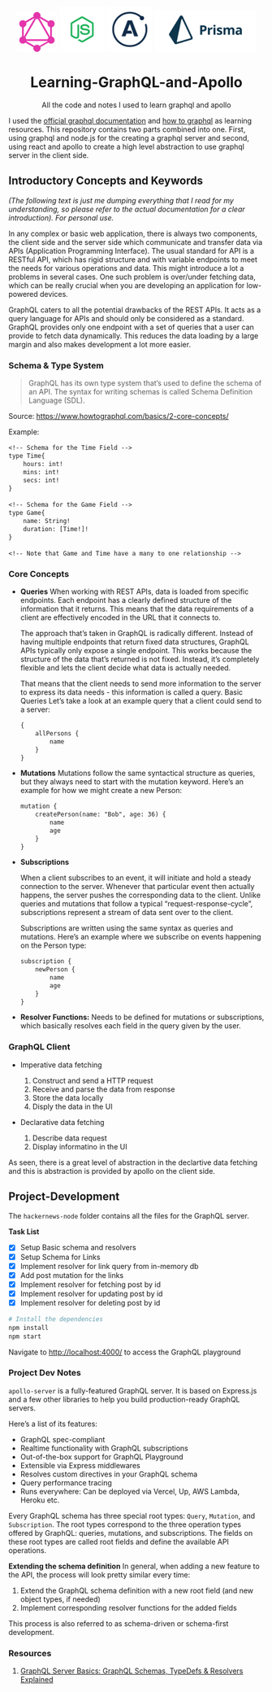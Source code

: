 <p align="center">
<img src="./Assets/graph-logo.png" alt="graphql-logo" width="80px"/>
<img src="./Assets/node.png" alt="node-logo"  width="90px" />
<img src="./Assets/apollo-logo.png" alt="apollo-logo"  width="90px" />
<img src="./Assets/prisma.png" alt="apollo-logo"  width="200px" />
</p>

<h1 align="center" style="font-weight:bold">Learning-GraphQL-and-Apollo</h1>
<p align="center">All the code and notes I used to learn graphql and apollo</p>

I used the [official graphql documentation](https://graphql.org/learn/) and [how to graphql](https://www.howtographql.com/) as learning resources. This repository contains two parts combined into one. First, using graphql and node.js for the creating a graphql server and second, using react and apollo to create a high level abstraction to use graphql server in the client side.

<h2 style="font-weight: bold"> 
Introductory Concepts and Keywords
</h2>

_(The following text is just me dumping everything that I read for my understanding, so please refer to the actual documentation for a clear introduction). For personal use._

In any complex or basic web application, there is always two components, the client side and the server side which communicate and transfer data via APIs (Application Programming Interface). The usual standard for API is a RESTful API, which has rigid structure and with variable endpoints to meet the needs for various operations and data. This might introduce a lot a problems in several cases. One such problem is over/under fetching data, which can be really crucial when you are developing an application for low-powered devices.

GraphQL caters to all the potential drawbacks of the REST APIs. It acts as a query language for APIs and should only be considered as a standard. GraphQL provides only one endpoint with a set of queries that a user can provide to fetch data dynamically. This reduces the data loading by a large margin and also makes development a lot more easier.

<h3 style="font-weight: bold"> 
Schema & Type System
</h3>

> GraphQL has its own type system that’s used to define the schema of an API. The syntax for writing schemas is called Schema Definition Language (SDL).

Source: https://www.howtographql.com/basics/2-core-concepts/

Example:

```node
<!-- Schema for the Time Field -->
type Time{
    hours: int!
    mins: int!
    secs: int!
}

<!-- Schema for the Game Field -->
type Game{
    name: String!
    duration: [Time!]!
}

<!-- Note that Game and Time have a many to one relationship -->
```

<h3 style="font-weight: bold">
Core Concepts
</h3>

-   **Queries**
    When working with REST APIs, data is loaded from specific endpoints. Each endpoint has a clearly defined structure of the information that it returns. This means that the data requirements of a client are effectively encoded in the URL that it connects to.

    The approach that’s taken in GraphQL is radically different. Instead of having multiple endpoints that return fixed data structures, GraphQL APIs typically only expose a single endpoint. This works because the structure of the data that’s returned is not fixed. Instead, it’s completely flexible and lets the client decide what data is actually needed.

    That means that the client needs to send more information to the server to express its data needs - this information is called a query.
    Basic Queries
    Let’s take a look at an example query that a client could send to a server:

    ```node
    {
        allPersons {
            name
        }
    }
    ```

-   **Mutations**
    Mutations follow the same syntactical structure as queries, but they always need to start with the mutation keyword. Here’s an example for how we might create a new Person:

    ```node
    mutation {
        createPerson(name: "Bob", age: 36) {
            name
            age
        }
    }
    ```

-   **Subscriptions**

    When a client subscribes to an event, it will initiate and hold a steady connection to the server. Whenever that particular event then actually happens, the server pushes the corresponding data to the client. Unlike queries and mutations that follow a typical “request-response-cycle”, subscriptions represent a stream of data sent over to the client.

    Subscriptions are written using the same syntax as queries and mutations. Here’s an example where we subscribe on events happening on the Person type:

    ```node
    subscription {
        newPerson {
            name
            age
        }
    }
    ```

-   **Resolver Functions:** Needs to be defined for mutations or subscriptions, which basically resolves each field in the query given by the user.

<h3 style="font-weight: bold">
GraphQL Client
</h3>

-   Imperative data fetching

    1. Construct and send a HTTP request
    2. Receive and parse the data from response
    3. Store the data locally
    4. Disply the data in the UI

-   Declarative data fetching

    1. Describe data request
    2. Display informatino in the UI

As seen, there is a great level of abstraction in the declartive data fetching and this is abstraction is provided by apollo on the client side.

<h2 style="font-weight: bold">
Project-Development
</h2>

The `hackernews-node` folder contains all the files for the GraphQL server.

**Task List**

-   [x] Setup Basic schema and resolvers
-   [x] Setup Schema for Links
-   [x] Implement resolver for link query from in-memory db
-   [x] Add post mutation for the links
-   [x] Implement resolver for fetching post by id
-   [x] Implement resolver for updating post by id
-   [x] Implement resolver for deleting post by id

```bash
# Install the dependencies
npm install
npm start

```

Navigate to [http://localhost:4000/](`http://localhost:4000/`) to access the GraphQL playground

<h3 style="font-weight: bold">
Project Dev Notes
</h3>

`apollo-server` is a fully-featured GraphQL server. It is based on Express.js and a few other libraries to help you build production-ready GraphQL servers.

Here’s a list of its features:

-   GraphQL spec-compliant
-   Realtime functionality with GraphQL subscriptions
-   Out-of-the-box support for GraphQL Playground
-   Extensible via Express middlewares
-   Resolves custom directives in your GraphQL schema
-   Query performance tracing
-   Runs everywhere: Can be deployed via Vercel, Up, AWS Lambda, Heroku etc.

Every GraphQL schema has three special root types: `Query`, `Mutation`, and `Subscription`. The root types correspond to the three operation types offered by GraphQL: queries, mutations, and subscriptions. The fields on these root types are called root fields and define the available API operations.

**Extending the schema definition**
In general, when adding a new feature to the API, the process will look pretty similar every time:

1. Extend the GraphQL schema definition with a new root field (and new object types, if needed)
2. Implement corresponding resolver functions for the added fields

This process is also referred to as schema-driven or schema-first development.

<h3 style="font-weight: bold">
Resources
</h3>

1. [GraphQL Server Basics: GraphQL Schemas, TypeDefs & Resolvers Explained](https://www.prisma.io/blog/graphql-server-basics-the-schema-ac5e2950214e)
